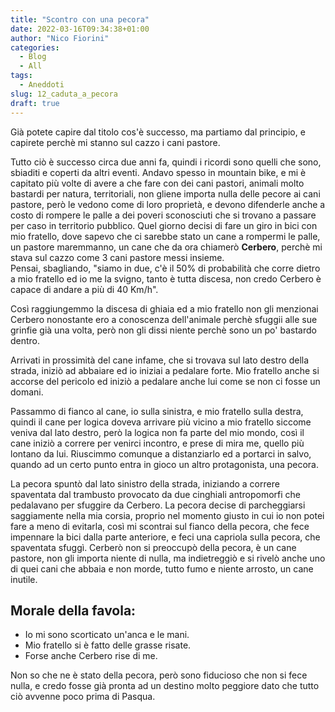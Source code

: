 ```yaml
---
title: "Scontro con una pecora"
date: 2022-03-16T09:34:38+01:00
author: "Nico Fiorini"
categories: 
  - Blog
  - All
tags: 
  - Aneddoti
slug: 12_caduta_a_pecora
draft: true
---
```


Già potete capire dal titolo cos'è successo, ma partiamo dal principio, e capirete 
perchè mi stanno sul cazzo i cani pastore.

Tutto ciò è successo circa due anni fa, quindi i ricordi sono quelli che sono, sbiaditi e coperti da altri eventi.
Andavo spesso in mountain bike, e mi è capitato più volte di avere a che fare con dei cani pastori,
animali molto bastardi per natura, territoriali, non gliene importa nulla delle pecore ai cani pastore,
però le vedono come di loro proprietà, e devono difenderle anche a costo di rompere le palle a dei poveri
sconosciuti che si trovano a passare per caso in territorio pubblico.
Quel giorno decisi di fare un giro in bici con mio fratello,
dove sapevo che ci sarebbe stato un cane a rompermi le palle, un pastore maremmanno,
un cane che da ora chiamerò **Cerbero**, perchè mi stava sul cazzo come 3 cani pastore messi insieme.  
Pensai, sbagliando, "siamo in due, c'è il 50% di probabilità che corre dietro a mio fratello 
ed io me la svigno, tanto è tutta discesa, non credo Cerbero è capace di andare
a più di 40 Km/h".

Così raggiungemmo la discesa di ghiaia ed a mio fratello non gli menzionai
Cerbero nonostante ero a conoscenza dell'animale perchè sfuggii 
alle sue grinfie già una volta, però non gli dissi niente perchè sono
un po' bastardo dentro.

Arrivati in prossimità del cane infame, che si trovava sul lato destro della
strada, iniziò ad abbaiare ed io iniziai a pedalare forte.
Mio fratello anche si accorse del pericolo ed iniziò a pedalare anche lui come
se non ci fosse un domani. 

Passammo di fianco al cane, io sulla sinistra,
e mio fratello sulla destra, quindi il cane per logica doveva arrivare
più vicino a mio fratello siccome veniva dal lato destro,
però la logica non fa parte del mio mondo,
così il cane iniziò a correre per venirci incontro, e prese di mira me, quello più lontano da lui.
Riuscimmo comunque a distanziarlo ed a portarci in salvo, quando ad un certo
punto entra in gioco un altro protagonista, una pecora.

La pecora spuntò dal lato sinistro della strada, iniziando
a correre spaventata dal trambusto provocato da due cinghiali antropomorfi che pedalavano
per sfuggire da Cerbero.
La pecora decise di parcheggiarsi saggiamente
nella mia corsia, proprio nel momento giusto in cui io non potei
fare a meno di evitarla, così mi scontrai sul fianco della pecora,
che fece impennare la bici dalla parte anteriore, e feci una capriola sulla pecora, che spaventata
sfuggì.
Cerberò non si preoccupò della pecora, è un cane pastore, non gli importa niente di nulla, ma indietreggiò e si
rivelò anche uno di quei cani che abbaia e non morde, tutto fumo e niente arrosto, un cane inutile.

## Morale della favola:

* Io mi sono scorticato un'anca e le mani.
* Mio fratello si è fatto delle grasse risate.
* Forse anche Cerbero rise di me.

Non so che ne è stato della pecora, però sono fiducioso che non si fece nulla, 
e credo fosse già pronta ad un destino molto peggiore dato che tutto ciò avvenne poco prima di Pasqua.

